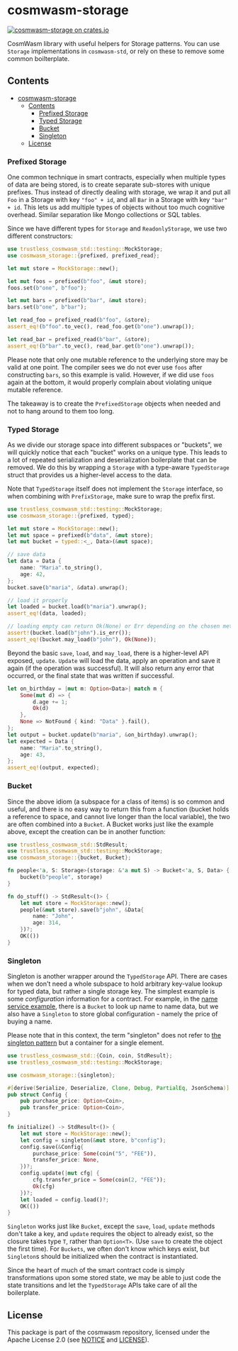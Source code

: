# cosmwasm-storage

[![cosmwasm-storage on crates.io](https://img.shields.io/crates/v/cosmwasm-storage.svg)](https://crates.io/crates/cosmwasm-storage)

CosmWasm library with useful helpers for Storage patterns. You can use `Storage`
implementations in `cosmwasm-std`, or rely on these to remove some common
boilterplate.

## Contents

- [cosmwasm-storage](#cosmwasm-storage)
  - [Contents](#contents)
    - [Prefixed Storage](#prefixed-storage)
    - [Typed Storage](#typed-storage)
    - [Bucket](#bucket)
    - [Singleton](#singleton)
  - [License](#license)

### Prefixed Storage

One common technique in smart contracts, especially when multiple types of data
are being stored, is to create separate sub-stores with unique prefixes. Thus
instead of directly dealing with storage, we wrap it and put all `Foo` in a
Storage with key `"foo" + id`, and all `Bar` in a Storage with key `"bar" + id`.
This lets us add multiple types of objects without too much cognitive overhead.
Similar separation like Mongo collections or SQL tables.

Since we have different types for `Storage` and `ReadonlyStorage`, we use two
different constructors:

```rust
use trustless_cosmwasm_std::testing::MockStorage;
use cosmwasm_storage::{prefixed, prefixed_read};

let mut store = MockStorage::new();

let mut foos = prefixed(b"foo", &mut store);
foos.set(b"one", b"foo");

let mut bars = prefixed(b"bar", &mut store);
bars.set(b"one", b"bar");

let read_foo = prefixed_read(b"foo", &store);
assert_eq!(b"foo".to_vec(), read_foo.get(b"one").unwrap());

let read_bar = prefixed_read(b"bar", &store);
assert_eq!(b"bar".to_vec(), read_bar.get(b"one").unwrap());
```

Please note that only one mutable reference to the underlying store may be valid
at one point. The compiler sees we do not ever use `foos` after constructing
`bars`, so this example is valid. However, if we did use `foos` again at the
bottom, it would properly complain about violating unique mutable reference.

The takeaway is to create the `PrefixedStorage` objects when needed and not to
hang around to them too long.

### Typed Storage

As we divide our storage space into different subspaces or "buckets", we will
quickly notice that each "bucket" works on a unique type. This leads to a lot of
repeated serialization and deserialization boilerplate that can be removed. We
do this by wrapping a `Storage` with a type-aware `TypedStorage` struct that
provides us a higher-level access to the data.

Note that `TypedStorage` itself does not implement the `Storage` interface, so
when combining with `PrefixStorage`, make sure to wrap the prefix first.

```rust
use trustless_cosmwasm_std::testing::MockStorage;
use cosmwasm_storage::{prefixed, typed};

let mut store = MockStorage::new();
let mut space = prefixed(b"data", &mut store);
let mut bucket = typed::<_, Data>(&mut space);

// save data
let data = Data {
    name: "Maria".to_string(),
    age: 42,
};
bucket.save(b"maria", &data).unwrap();

// load it properly
let loaded = bucket.load(b"maria").unwrap();
assert_eq!(data, loaded);

// loading empty can return Ok(None) or Err depending on the chosen method:
assert!(bucket.load(b"john").is_err());
assert_eq!(bucket.may_load(b"john"), Ok(None));
```

Beyond the basic `save`, `load`, and `may_load`, there is a higher-level API
exposed, `update`. `Update` will load the data, apply an operation and save it
again (if the operation was successful). It will also return any error that
occurred, or the final state that was written if successful.

```rust
let on_birthday = |mut m: Option<Data>| match m {
    Some(mut d) => {
        d.age += 1;
        Ok(d)
    },
    None => NotFound { kind: "Data" }.fail(),
};
let output = bucket.update(b"maria", &on_birthday).unwrap();
let expected = Data {
    name: "Maria".to_string(),
    age: 43,
};
assert_eq!(output, expected);
```

### Bucket

Since the above idiom (a subspace for a class of items) is so common and useful,
and there is no easy way to return this from a function (bucket holds a
reference to space, and cannot live longer than the local variable), the two are
often combined into a `Bucket`. A Bucket works just like the example above,
except the creation can be in another function:

```rust
use trustless_cosmwasm_std::StdResult;
use trustless_cosmwasm_std::testing::MockStorage;
use cosmwasm_storage::{bucket, Bucket};

fn people<'a, S: Storage>(storage: &'a mut S) -> Bucket<'a, S, Data> {
    bucket(b"people", storage)
}

fn do_stuff() -> StdResult<()> {
    let mut store = MockStorage::new();
    people(&mut store).save(b"john", &Data{
        name: "John",
        age: 314,
    })?;
    OK(())
}
```

### Singleton

Singleton is another wrapper around the `TypedStorage` API. There are cases when
we don't need a whole subspace to hold arbitrary key-value lookup for typed
data, but rather a single storage key. The simplest example is some
_configuration_ information for a contract. For example, in the
[name service example](https://github.com/CosmWasm/cosmwasm-examples/tree/master/nameservice),
there is a `Bucket` to look up name to name data, but we also have a `Singleton`
to store global configuration - namely the price of buying a name.

Please note that in this context, the term "singleton" does not refer to
[the singleton pattern](https://en.wikipedia.org/wiki/Singleton_pattern) but a
container for a single element.

```rust
use trustless_cosmwasm_std::{Coin, coin, StdResult};
use trustless_cosmwasm_std::testing::MockStorage;

use cosmwasm_storage::{singleton};

#[derive(Serialize, Deserialize, Clone, Debug, PartialEq, JsonSchema)]
pub struct Config {
    pub purchase_price: Option<Coin>,
    pub transfer_price: Option<Coin>,
}

fn initialize() -> StdResult<()> {
    let mut store = MockStorage::new();
    let config = singleton(&mut store, b"config");
    config.save(&Config{
        purchase_price: Some(coin("5", "FEE")),
        transfer_price: None,
    })?;
    config.update(|mut cfg| {
        cfg.transfer_price = Some(coin(2, "FEE"));
        Ok(cfg)
    })?;
    let loaded = config.load()?;
    OK(())
}
```

`Singleton` works just like `Bucket`, except the `save`, `load`, `update`
methods don't take a key, and `update` requires the object to already exist, so
the closure takes type `T`, rather than `Option<T>`. (Use `save` to create the
object the first time). For `Buckets`, we often don't know which keys exist, but
`Singleton`s should be initialized when the contract is instantiated.

Since the heart of much of the smart contract code is simply transformations
upon some stored state, we may be able to just code the state transitions and
let the `TypedStorage` APIs take care of all the boilerplate.

## License

This package is part of the cosmwasm repository, licensed under the Apache
License 2.0 (see [NOTICE](https://github.com/CosmWasm/cosmwasm/blob/main/NOTICE)
and [LICENSE](https://github.com/CosmWasm/cosmwasm/blob/main/LICENSE)).
